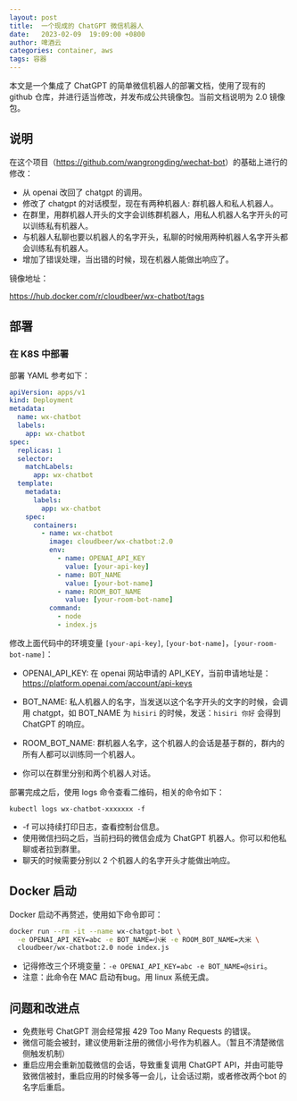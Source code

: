 ```yaml
---
layout: post
title:  一个现成的 ChatGPT 微信机器人
date:   2023-02-09  19:09:00 +0800
author: 啤酒云
categories: container, aws
tags: 容器
---
```


本文是一个集成了 ChatGPT 的简单微信机器人的部署文档，使用了现有的 github 仓库，并进行适当修改，并发布成公共镜像包。当前文档说明为 2.0 镜像包。

## 说明

在这个项目（<https://github.com/wangrongding/wechat-bot>）的基础上进行的修改：

- 从 openai 改回了 chatgpt 的调用。
- 修改了 chatgpt 的对话模型，现在有两种机器人: 群机器人和私人机器人。
- 在群里，用群机器人开头的文字会训练群机器人，用私人机器人名字开头的可以训练私有机器人。
- 与机器人私聊也要以机器人的名字开头，私聊的时候用两种机器人名字开头都会训练私有机器人。
- 增加了错误处理，当出错的时候，现在机器人能做出响应了。

镜像地址：

<https://hub.docker.com/r/cloudbeer/wx-chatbot/tags>

## 部署

### 在 K8S 中部署

部署 YAML 参考如下：

```yaml
apiVersion: apps/v1
kind: Deployment
metadata:
  name: wx-chatbot
  labels:
    app: wx-chatbot
spec:
  replicas: 1
  selector:
    matchLabels:
      app: wx-chatbot
  template:
    metadata:
      labels:
        app: wx-chatbot
    spec:
      containers:
        - name: wx-chatbot
          image: cloudbeer/wx-chatbot:2.0
          env:
            - name: OPENAI_API_KEY
              value: [your-api-key]
            - name: BOT_NAME
              value: [your-bot-name]
            - name: ROOM_BOT_NAME
              value: [your-room-bot-name]
          command:
            - node
            - index.js
```

修改上面代码中的环境变量 `[your-api-key]`, `[your-bot-name]`，`[your-room-bot-name]`：

- OPENAI_API_KEY: 在 openai 网站申请的 API_KEY，当前申请地址是： <https://platform.openai.com/account/api-keys>

- BOT_NAME: 私人机器人的名字，当发送以这个名字开头的文字的时候，会调用 chatgpt，如 BOT_NAME 为 `hisiri` 的时候，发送：`hisiri 你好` 会得到 ChatGPT 的响应。

- ROOM_BOT_NAME: 群机器人名字，这个机器人的会话是基于群的，群内的所有人都可以训练同一个机器人。

- 你可以在群里分别和两个机器人对话。

部署完成之后，使用 logs 命令查看二维码，相关的命令如下：

```shell
kubectl logs wx-chatbot-xxxxxxx -f
```

- -f 可以持续打印日志，查看控制台信息。
- 使用微信扫码之后，当前扫码的微信会成为 ChatGPT 机器人。你可以和他私聊或者拉到群里。
- 聊天的时候需要分别以 2 个机器人的名字开头才能做出响应。

## Docker 启动

Docker 启动不再赘述，使用如下命令即可：

```bash
docker run --rm -it --name wx-chatgpt-bot \
  -e OPENAI_API_KEY=abc -e BOT_NAME=小米 -e ROOM_BOT_NAME=大米 \
  cloudbeer/wx-chatbot:2.0 node index.js
```

- 记得修改三个环境变量：`-e OPENAI_API_KEY=abc -e BOT_NAME=@siri`。
- 注意：此命令在 MAC 启动有bug。用 linux 系统无虞。

## 问题和改进点

- 免费账号 ChatGPT 测会经常报 429 Too Many Requests 的错误。
- 微信可能会被封，建议使用新注册的微信小号作为机器人。（暂且不清楚微信侧触发机制）
- 重启应用会重新加载微信的会话，导致重复调用 ChatGPT API，并由可能导致微信被封，重启应用的时候多等一会儿，让会话过期，或者修改两个bot 的名字后重启。
